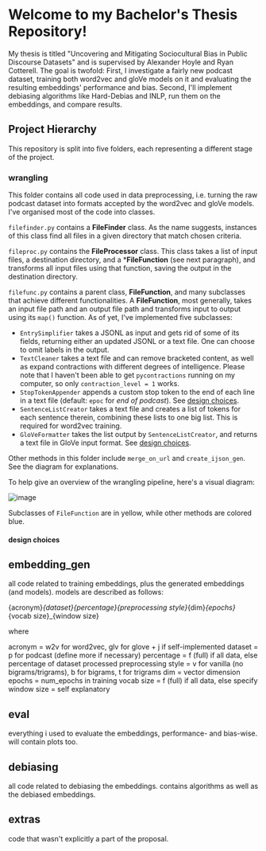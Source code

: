 # Welcome to my Bachelor's Thesis Repository! 

My thesis is titled "Uncovering and Mitigating Sociocultural Bias in Public Discourse Datasets" and is supervised by Alexander Hoyle and Ryan Cotterell. The goal is twofold: First, I investigate a fairly new podcast dataset, training both word2vec and gloVe models on it and evaluating the resulting embeddings' performance and bias. Second, I'll implement debiasing algorithms like Hard-Debias and INLP, run them on the embeddings, and compare results. 

## Project Hierarchy

This repository is split into five folders, each representing a different stage of the project. 

### wrangling

This folder contains all code used in data preprocessing, i.e. turning the raw podcast dataset into formats accepted by the word2vec and gloVe models. I've organised most of the code into classes.

```filefinder.py``` contains a **FileFinder** class. As the name suggests, instances of this class find all files in a given directory that match chosen criteria. 

```fileproc.py``` contains the **FileProcessor** class. This class takes a list of input files, a destination directory, and a ***FileFunction** (see next paragraph), and transforms all input files using that function, saving the output in the destination directory. 

```filefunc.py``` contains a parent class, **FileFunction**, and many subclasses that achieve different functionalities. A **FileFunction**, most generally, takes an input file path and an output file path and transforms input to output using its ```map()``` function. As of yet, I've implemented five subclasses: 

- ```EntrySimplifier``` takes a JSONL as input and gets rid of some of its fields, returning either an updated JSONL or a text file. One can choose to omit labels in the output.
- ```TextCleaner``` takes a text file and can remove bracketed content, as well as expand contractions with different degrees of intelligence. Please note that I haven't been able to get ```pycontractions``` running on my computer, so only ```contraction_level = 1``` works. 
- ```StopTokenAppender``` appends a custom stop token to the end of each line in a text file (default: ```epoc``` for *end of podcast*). See [design choices](#design-choices).
- ```SentenceListCreator``` takes a text file and creates a list of tokens for each sentence therein, combining these lists to one big list. This is required for word2vec training. 
- ```GloVeFormatter``` takes the list output by ```SentenceListCreator```, and returns a text file in GloVe input format. See [design choices](#design-choices). 

Other methods in this folder include ```merge_on_url``` and ```create_ijson_gen```. See the diagram for explanations. 

To help give an overview of the wrangling pipeline, here's a visual diagram: 

![image](https://github.com/user-attachments/assets/43e5f0e9-de5d-4749-a9e3-1f24b9f586d1)

Subclasses of ```FileFunction``` are in yellow, while other methods are colored blue. 

#### design choices

## embedding_gen

all code related to training embeddings, plus the generated embeddings (and models). models are described as follows: 

{acronym}_{dataset}{percentage}{preprocessing style}_{dim}_{epochs}_{vocab size}_{window size}

where 

acronym = w2v for word2vec, glv for glove + j if self-implemented
dataset = p for podcast (define more if necessary)
percentage = f (full) if all data, else percentage of dataset processed
preprocessing style = v for vanilla (no bigrams/trigrams), b for bigrams, t for trigrams
dim = vector dimension
epochs = num_epochs in training
vocab size = f (full) if all data, else specify
window size = self explanatory

## eval

everything i used to evaluate the embeddings, performance- and bias-wise. will contain plots too. 

## debiasing

all code related to debiasing the embeddings. contains algorithms as well as the debiased embeddings. 

## extras 

code that wasn't explicitly a part of the proposal. 


